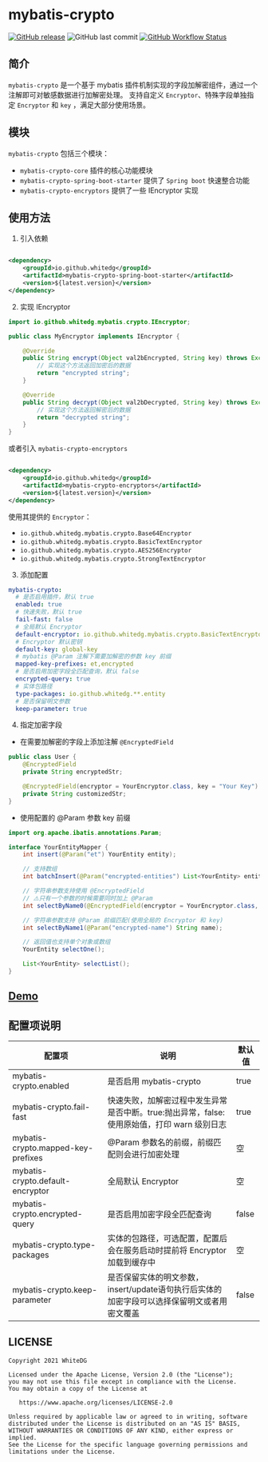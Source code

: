 # mybatis-crypto

<a href="https://github.com/WhiteDG/mybatis-crypto/releases"><img alt="GitHub release" src="https://img.shields.io/github/release/WhiteDG/mybatis-crypto.svg?style=flat-square&label=latest version"/></a>
<img alt="GitHub last commit" src="https://img.shields.io/github/last-commit/WhiteDG/mybatis-crypto?style=flat-square">
<a href="https://github.com/WhiteDG/mybatis-crypto/actions"><img alt="GitHub Workflow Status" src="https://img.shields.io/github/actions/workflow/status/WhiteDG/mybatis-crypto/release.yml?style=flat-square"></a>


## 简介

`mybatis-crypto` 是一个基于 mybatis 插件机制实现的字段加解密组件，通过一个注解即可对敏感数据进行加解密处理。 支持自定义 `Encryptor`、特殊字段单独指定 `Encryptor` 和 `key`
，满足大部分使用场景。

## 模块

`mybatis-crypto` 包括三个模块：

- `mybatis-crypto-core`  插件的核心功能模块
- `mybatis-crypto-spring-boot-starter` 提供了 `Spring boot` 快速整合功能
- `mybatis-crypto-encryptors` 提供了一些 IEncryptor 实现

## 使用方法

1. 引入依赖

```xml

<dependency>
    <groupId>io.github.whitedg</groupId>
    <artifactId>mybatis-crypto-spring-boot-starter</artifactId>
    <version>${latest.version}</version>
</dependency>
```

2. 实现 IEncryptor

```java
import io.github.whitedg.mybatis.crypto.IEncryptor;

public class MyEncryptor implements IEncryptor {

    @Override
    public String encrypt(Object val2bEncrypted, String key) throws Exception {
        // 实现这个方法返回加密后的数据
        return "encrypted string";
    }

    @Override
    public String decrypt(Object val2bDecrypted, String key) throws Exception {
        // 实现这个方法返回解密后的数据
        return "decrypted string";
    }
}
```

或者引入 `mybatis-crypto-encryptors`

```xml

<dependency>
    <groupId>io.github.whitedg</groupId>
    <artifactId>mybatis-crypto-encryptors</artifactId>
    <version>${latest.version}</version>
</dependency>
```

使用其提供的 `Encryptor`：

- `io.github.whitedg.mybatis.crypto.Base64Encryptor`
- `io.github.whitedg.mybatis.crypto.BasicTextEncryptor`
- `io.github.whitedg.mybatis.crypto.AES256Encryptor`
- `io.github.whitedg.mybatis.crypto.StrongTextEncryptor`

3. 添加配置

```yaml
mybatis-crypto:
  # 是否启用插件，默认 true
  enabled: true
  # 快速失败，默认 true
  fail-fast: false
  # 全局默认 Encryptor
  default-encryptor: io.github.whitedg.mybatis.crypto.BasicTextEncryptor
  # Encryptor 默认密钥
  default-key: global-key
  # mybatis @Param 注解下需要加解密的参数 key 前缀
  mapped-key-prefixes: et,encrypted
  # 是否启用加密字段全匹配查询，默认 false
  encrypted-query: true
  # 实体包路径
  type-packages: io.github.whitedg.**.entity
  # 是否保留明文参数
  keep-parameter: true
```

4. 指定加密字段

- 在需要加解密的字段上添加注解 `@EncryptedField`

```java
public class User {
    @EncryptedField
    private String encryptedStr;

    @EncryptedField(encryptor = YourEncryptor.class, key = "Your Key")
    private String customizedStr;
}
```

- 使用配置的 @Param 参数 key 前缀

```java
import org.apache.ibatis.annotations.Param;

interface YourEntityMapper {
    int insert(@Param("et") YourEntity entity);

    // 支持数组
    int batchInsert(@Param("encrypted-entities") List<YourEntity> entity);

    // 字符串参数支持使用 @EncryptedField
    // ⚠️只有一个参数的时候需要同时加上 @Param
    int selectByName0(@EncryptedField(encryptor = YourEncryptor.class, key = "Your Key") @Param("name") String name);

    // 字符串参数支持 @Param 前缀匹配(使用全局的 Encryptor 和 key)
    int selectByName1(@Param("encrypted-name") String name);

    // 返回值也支持单个对象或数组
    YourEntity selectOne();

    List<YourEntity> selectList();
}
```

## [Demo](https://github.com/WhiteDG/mybatis-crypto/blob/main/mybatis-crypto-demo/README.MD)

## 配置项说明

| 配置项                                | 说明                                                     | 默认值   |
|------------------------------------|--------------------------------------------------------|-------|
| mybatis-crypto.enabled             | 是否启用 mybatis-crypto                                    | true  |
| mybatis-crypto.fail-fast           | 快速失败，加解密过程中发生异常是否中断。true:抛出异常，false:使用原始值，打印 warn 级别日志 | true  |
| mybatis-crypto.mapped-key-prefixes | @Param 参数名的前缀，前缀匹配则会进行加密处理                             | 空     |
| mybatis-crypto.default-encryptor   | 全局默认 Encryptor                                         | 空     |
| mybatis-crypto.encrypted-query     | 是否启用加密字段全匹配查询                                          | false |
| mybatis-crypto.type-packages       | 实体的包路径，可选配置，配置后会在服务启动时提前将 Encryptor 加载到缓存中             | 空     |
| mybatis-crypto.keep-parameter      | 是否保留实体的明文参数，insert/update语句执行后实体的加密字段可以选择保留明文或者用密文覆盖   | false |

## LICENSE

```
Copyright 2021 WhiteDG

Licensed under the Apache License, Version 2.0 (the "License");
you may not use this file except in compliance with the License.
You may obtain a copy of the License at

   https://www.apache.org/licenses/LICENSE-2.0

Unless required by applicable law or agreed to in writing, software
distributed under the License is distributed on an "AS IS" BASIS,
WITHOUT WARRANTIES OR CONDITIONS OF ANY KIND, either express or implied.
See the License for the specific language governing permissions and
limitations under the License.
```
